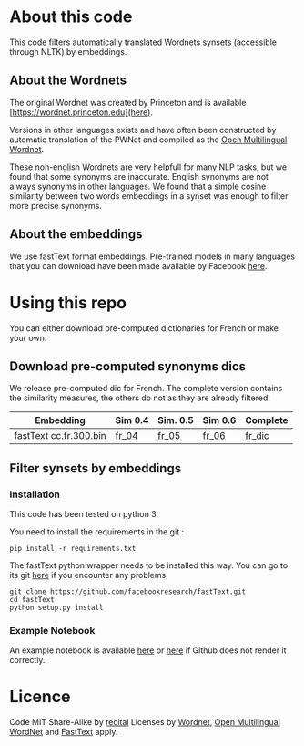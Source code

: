 # About this code

This code filters automatically translated Wordnets synsets
(accessible through NLTK) by embeddings.


## About the Wordnets

The original Wordnet was created by Princeton and is available [https://wordnet.princeton.edu](here).

Versions in other languages exists and have often been constructed by automatic
translation of the PWNet and compiled as the [Open Multilingual Wordnet](http://compling.hss.ntu.edu.sg/omw/).

These non-english Wordnets are very helpfull for many NLP tasks, but we found that some synonyms are inaccurate.
English synonyms are not always synonyms in other languages.
We found that a simple cosine similarity between two words embeddings in a synset was enough to filter more precise synonyms.

## About the embeddings

We use fastText format embeddings. Pre-trained models in many languages that you can download have been made available by Facebook [here](https://github.com/facebookresearch/fastText/blob/master/docs/crawl-vectors.md).

# Using this repo

You can either download pre-computed dictionaries for French or make your own.

## Download pre-computed synonyms dics

We release pre-computed dic for French. The complete version contains the similarity measures, the others do not as they are already filtered:

|Embedding| Sim 0.4 | Sim. 0.5 |Sim 0.6|Complete|
|---|---|---|---|---|
|fastText cc.fr.300.bin|[fr_04](dictionaries/fr_04.json)|[fr_05](dictionaries/fr_05.json)|[fr_06](dictionaries/fr_06.json)|[fr_dic](dictionaries/fr_dic.json)|

## Filter synsets by embeddings



### Installation

This code has been tested on python 3.

You need to install the requirements in the git :

    pip install -r requirements.txt

The fastText python wrapper needs to be installed this way. You can go to its git [here](https://github.com/facebookresearch/fastText.git) if you encounter any problems

    git clone https://github.com/facebookresearch/fastText.git
    cd fastText
    python setup.py install


### Example Notebook

An example notebook is available [here](example_notebook.ipynb) or [here](https://nbviewer.jupyter.org/github/recitalAI/synonyms-filter/blob/master/example_notebook.ipynb) if Github does not render it correctly. 


# Licence

Code MIT Share-Alike by [recital](https://recital.ai)
Licenses by [Wordnet](https://wordnet.princeton.edu/license-and-commercial-use), [Open Multilingual WordNet](http://compling.hss.ntu.edu.sg/omw/) and [FastText](https://github.com/facebookresearch/fastText/blob/master/LICENSE) apply. 